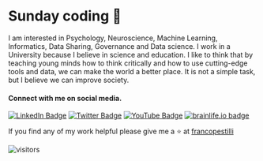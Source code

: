 # Sunday coding 🌱

I am interested in Psychology, Neuroscience, Machine Learning, Informatics, Data Sharing, Governance and Data science. I work in a University because I believe in science and education. I like to think that by teaching young minds how to think critically and how to use cutting-edge tools and data, we can make the world a better place. It is not a simple task, but I believe we can improve society. 
  
#### Connect with me on social media.

[![LinkedIn Badge](https://img.shields.io/badge/francopestilli-blue?style=flat&logo=linkedin)](https://www.linkedin.com/in/francopestilli/)
[![Twitter Badge](https://img.shields.io/badge/@furranko-1ca0f1?style=flat&labelColor=1ca0f1&logo=twitter&logoColor=white&link=https://twitter.com/furranko)](https://twitter.com/furranko) 
[![YouTube Badge](https://img.shields.io/youtube/channel/views/UCM225VDjMMhETLgE8_OcEMw?style=flat&logo=youtube)](https://www.youtube.com/channel/UCM225VDjMMhETLgE8_OcEMw)
[![brainlife.io badge](https://img.shields.io/badge/brainlife.io-slack-blue?style=flat&logo=brainlife)](https://brainlife-inviter.herokuapp.com/)

If you find any of my work helpful please give me a ⭐ at [francopestilli](https://github.com/francopestilli)

![visitors](https://visitor-badge.laobi.icu/badge?page_id=francopestilli)


